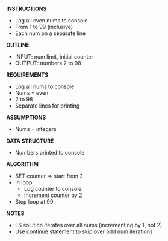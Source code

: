 **INSTRUCTIONS**
- Log all even nums to console
- From 1 to 99 (inclusive)
- Each num on a separate line

**OUTLINE**
- INPUT: num limit, initial counter
- OUTPUT: numbers 2 to 98

**REQUIREMENTS**
- Log all nums to console
- Nums = even
- 2 to 98
- Separate lines for printing

**ASSUMPTIONS**
- Nums = integers

**DATA STRUCTURE**
- Numbers printed to console

**ALGORITHM**
- SET counter => start from 2
- In loop:
  - Log counter to console
  - Increment counter by 2
- Stop loop at 99

**NOTES**
- LS solution iterates over all nums (incrementing by 1, not 2)
- Use continue statement to skip over odd num iterations